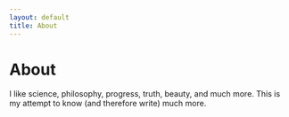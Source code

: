 ```yaml
---
layout: default
title: About
---
```


# About

I like science, philosophy, progress, truth, beauty, and much more. This is my attempt to know (and therefore write) much more.
